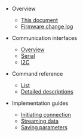 * Overview
  * [This document](/)
  * [Firmware change log](change_log.md)
  
* Communication interfaces
  * [Overview](communication.md)
  * [Serial](serial.md)
  * [I2C](i2c.md)

* Command reference
  * [List](commands.md)
  * [Detailed descriptions](command_detail.md)

* Implementation guides
  * [Initiating connection](initiate.md)
  * [Streaming data](streaming.md)
  * [Saving parameters](saving.md)